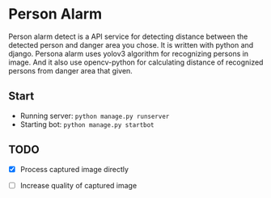 # Person Alarm

Person alarm detect is a API service for detecting distance between the detected person and danger area you chose. It is written with python and django. Persona alarm uses yolov3 algorithm for recognizing persons in image. And it also use opencv-python for calculating distance of recognized persons from danger area that given.


## Start

* Running server: ```python manage.py runserver```
* Starting bot: ```python manage.py startbot```

## TODO

- [x] Process captured image directly 
- [ ] Increase quality of captured image

